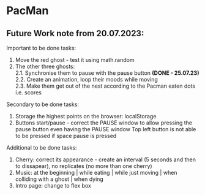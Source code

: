 # PacMan

<h2>Future Work note from 20.07.2023: </h2>

Important to be done tasks:
1. Move the red ghost - test it using math.random
2. The other three ghosts:<br />
   2.1. Synchronise them to pause with the pause button **(DONE - 25.07.23)**<br />
   2.2. Create an animation, loop their moods while moving<br />
   2.3. Make them get out of the nest according to the Pacman eaten dots i.e. scores<br />


Secondary to be done tasks:
1. Storage the highest points on the browser: localStorage
2. Buttons start/pause - correct the PAUSE window to allow pressing the pause button even having the PAUSE window  Top left button is not able to be pressed if space pause is pressed

Additional to be done tasks:
1. Cherry: correct its appearance  - create an interval (5 seconds and then to dissapear), no replicates (no more than one cherry)
2. Music: at the beginning | while eating | while just moving | when colliding with a ghost | when dying 
1. Intro page: change to flex box 
